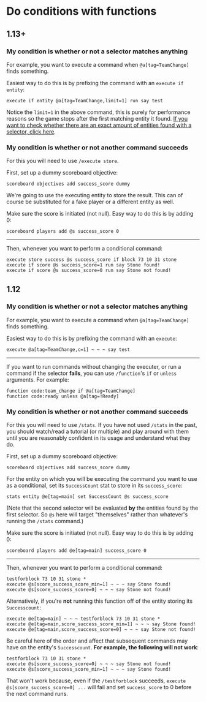 # Do conditions with functions

## 1.13+

### My condition is whether or not a selector matches anything

For example, you want to execute a command when `@a[tag=TeamChange]` finds something.

Easiest way to do this is by prefixing the command with an `execute if entity`:

    execute if entity @a[tag=TeamChange,limit=1] run say test

Notice the `limit=1` in the above command, this is purely for performance reasons so the game stops after the first matching entity it found. [If you want to check whether there are an exact amount of entities found with a selector, click here](/wiki/questionss/numplayers).

### My condition is whether or not another command succeeds

For this you will need to use `/execute store`.

First, set up a dummy scoreboard objective:

    scoreboard objectives add success_score dummy

We're going to use the executing entity to store the result. This can of course be substituted for a fake player or a different entity as well.

Make sure the score is initiated (not null). Easy way to do this is by adding 0:

    scoreboard players add @s success_score 0

----

Then, whenever you want to perform a conditional command:

    execute store success @s success_score if block 73 10 31 stone
    execute if score @s success_score=1 run say Stone found!
    execute if score @s success_score=0 run say Stone not found!

## 1.12

### My condition is whether or not a selector matches anything

For example, you want to execute a command when `@a[tag=TeamChange]` finds something.

Easiest way to do this is by prefixing the command with an `execute`:

    execute @a[tag=TeamChange,c=1] ~ ~ ~ say test

----

If you want to run commands without changing the executer, or run a command if the selector **fails**, you can use `/function`'s `if` or `unless` arguments. For example:

    function code:team_change if @a[tag=TeamChange]
    function code:ready unless @a[tag=!Ready]

### My condition is whether or not another command succeeds

For this you will need to use `/stats`. If you have not used `/stats` in the past, you should watch/read a tutorial (or multiple) and play around with them until you are reasonably confident in its usage and understand what they do.

First, set up a dummy scoreboard objective:

    scoreboard objectives add success_score dummy

For the entity on which you will be executing the command you want to use as a conditional, set its `SuccessCount` stat to store in its `success_score`:

    stats entity @e[tag=main] set SuccessCount @s success_score

(Note that the second selector will be evaluated **by** the entities found by the first selector. So `@s` here will target "themselves" rather than whatever's running the `/stats` command.)

Make sure the score is initiated (not null). Easy way to do this is by adding 0:

    scoreboard players add @e[tag=main] success_score 0

----

Then, whenever you want to perform a conditional command:

    testforblock 73 10 31 stone *
    execute @s[score_success_score_min=1] ~ ~ ~ say Stone found!
    execute @s[score_success_score=0] ~ ~ ~ say Stone not found!

Alternatively, if you're **not** running this function off of the entity storing its `Successcount`:

    execute @e[tag=main] ~ ~ ~ testforblock 73 10 31 stone *
    execute @e[tag=main,score_success_score_min=1] ~ ~ ~ say Stone found!
    execute @e[tag=main,score_success_score=0] ~ ~ ~ say Stone not found!

Be careful here of the order and affect that subsequent commands may have on the entity's `Successcount`. **For example, the following will not work**:

    testforblock 73 10 31 stone *
    execute @s[score_success_score=0] ~ ~ ~ say Stone not found!
    execute @s[score_success_score_min=1] ~ ~ ~ say Stone found!

That won't work because, even if the `/testforblock` succeeds, `execute @s[score_success_score=0] ...` will fail and set `success_score` to 0 before the next command runs.